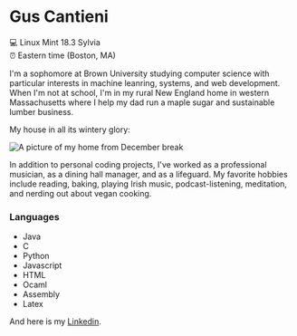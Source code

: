 # Gus Cantieni

:computer: Linux Mint 18.3 Sylvia  
:alarm_clock: Eastern time (Boston, MA)

I'm a sophomore at Brown University studying computer science with particular interests in machine leanring, systems,
and web development. When I'm not at school, I'm in my rural New England home in western Massachusetts where I help my dad run a
maple sugar and sustainable lumber business.

My house in all its wintery glory:

![A picture of my home from December break](https://i.imgur.com/JiQdgkx.jpg)

In addition to personal coding projects, I've worked as a professional musician, as a dining hall manager, and as a
lifeguard. My favorite hobbies include reading, baking, playing Irish music, podcast-listening, meditation, and nerding out 
about vegan cooking.

### Languages
* Java
* C
* Python
* Javascript
* HTML
* Ocaml
* Assembly
* Latex

And here is my [Linkedin](https://www.linkedin.com/in/gus-cantieni).
